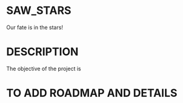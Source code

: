 # SAW_STARS
Our fate is in the stars!

# DESCRIPTION
 The objective of the project is 

# TO ADD ROADMAP AND DETAILS
